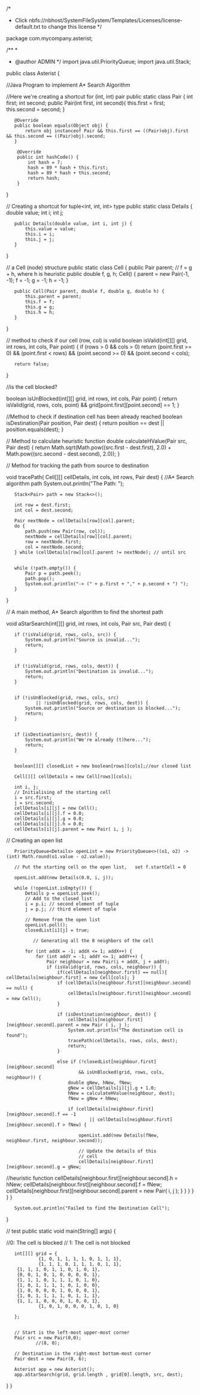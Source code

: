 /*
 * Click nbfs://nbhost/SystemFileSystem/Templates/Licenses/license-default.txt to change this license
 */

package com.mycompany.asterist;

/**
 *
 * @author ADMIN
 */
import java.util.PriorityQueue;
import java.util.Stack;

public class Asterist {

//Java Program to implement A* Search Algorithm

   //Here we're creating a shortcut for (int, int) pair
   public static class Pair {
       int first;
       int second;
       public Pair(int first, int second){
           this.first = first;
           this.second = second;
       }

       @Override
       public boolean equals(Object obj) {
           return obj instanceof Pair && this.first == ((Pair)obj).first && this.second == ((Pair)obj).second;
       }

        @Override
        public int hashCode() {
            int hash = 7;
            hash = 89 * hash + this.first;
            hash = 89 * hash + this.second;
            return hash;
        }
   }

   // Creating a shortcut for tuple<int, int, int> type
   public static class Details {
       double value;
       int i;
       int j;

       public Details(double value, int i, int j) {
           this.value = value;
           this.i = i;
           this.j = j;
       }
   }

   // a Cell (node) structure
   public static class Cell {
       public Pair parent;
       // f = g + h, where h is heuristic
       public double f, g, h;
       Cell()
       {
           parent = new Pair(-1, -1);
           f = -1;
           g = -1;
           h = -1;
       }

       public Cell(Pair parent, double f, double g, double h) {
           this.parent = parent;
           this.f = f;
           this.g = g;
           this.h = h;
       }
   }

   // method to check if our cell (row, col) is valid
   boolean isValid(int[][] grid, int rows, int cols,
                   Pair point)
   {
       if (rows > 0 && cols > 0)
           return (point.first >= 0) && (point.first < rows)
                   && (point.second >= 0)
                   && (point.second < cols);

       return false;
   }

   //is the cell blocked?

   boolean isUnBlocked(int[][] grid, int rows, int cols,
                       Pair point)
   {
       return isValid(grid, rows, cols, point)
               && grid[point.first][point.second] == 1;
   }

   //Method to check if destination cell has been already reached
   boolean isDestination(Pair position, Pair dest)
   {
       return position == dest || position.equals(dest);
   }

   // Method to calculate heuristic function
   double calculateHValue(Pair src, Pair dest)
   {
       return Math.sqrt(Math.pow((src.first - dest.first), 2.0) + Math.pow((src.second - dest.second), 2.0));
   }

   // Method for tracking the path from source to destination

   void tracePath(
           Cell[][] cellDetails,
           int cols,
           int rows,
           Pair dest)
   {   //A* Search algorithm path
       System.out.println("The Path:  ");

       Stack<Pair> path = new Stack<>();

       int row = dest.first;
       int col = dest.second;

       Pair nextNode = cellDetails[row][col].parent;
       do {
           path.push(new Pair(row, col));
           nextNode = cellDetails[row][col].parent;
           row = nextNode.first;
           col = nextNode.second;
       } while (cellDetails[row][col].parent != nextNode); // until src


       while (!path.empty()) {
           Pair p = path.peek();
           path.pop();
           System.out.println("-> (" + p.first + "," + p.second + ") ");
       }
   }

// A main method, A* Search algorithm to find the shortest path

   void aStarSearch(int[][] grid,
                    int rows,
                    int cols,
                    Pair src,
                    Pair dest)
   {

       if (!isValid(grid, rows, cols, src)) {
           System.out.println("Source is invalid...");
           return;
       }


       if (!isValid(grid, rows, cols, dest)) {
           System.out.println("Destination is invalid...");
           return;
       }


       if (!isUnBlocked(grid, rows, cols, src)
               || !isUnBlocked(grid, rows, cols, dest)) {
           System.out.println("Source or destination is blocked...");
           return;
       }


       if (isDestination(src, dest)) {
           System.out.println("We're already (t)here...");
           return;
       }


       boolean[][] closedList = new boolean[rows][cols];//our closed list

       Cell[][] cellDetails = new Cell[rows][cols];

       int i, j;
       // Initialising of the starting cell
       i = src.first;
       j = src.second;
       cellDetails[i][j] = new Cell();
       cellDetails[i][j].f = 0.0;
       cellDetails[i][j].g = 0.0;
       cellDetails[i][j].h = 0.0;
       cellDetails[i][j].parent = new Pair( i, j );


  // Creating an open list


       PriorityQueue<Details> openList = new PriorityQueue<>((o1, o2) -> (int) Math.round(o1.value - o2.value));

       // Put the starting cell on the open list,   set f.startCell = 0

       openList.add(new Details(0.0, i, j));

       while (!openList.isEmpty()) {
           Details p = openList.peek();
           // Add to the closed list
           i = p.i; // second element of tuple
           j = p.j; // third element of tuple

           // Remove from the open list
           openList.poll();
           closedList[i][j] = true;

              // Generating all the 8 neighbors of the cell

           for (int addX = -1; addX <= 1; addX++) {
               for (int addY = -1; addY <= 1; addY++) {
                   Pair neighbour = new Pair(i + addX, j + addY);
                   if (isValid(grid, rows, cols, neighbour)) {
                       if(cellDetails[neighbour.first] == null){ cellDetails[neighbour.first] = new Cell[cols]; }
                       if (cellDetails[neighbour.first][neighbour.second] == null) {
                           cellDetails[neighbour.first][neighbour.second] = new Cell();
                       }

                       if (isDestination(neighbour, dest)) {
                           cellDetails[neighbour.first][neighbour.second].parent = new Pair ( i, j );
                           System.out.println("The destination cell is found");
                           tracePath(cellDetails, rows, cols, dest);
                           return;
                       }

                       else if (!closedList[neighbour.first][neighbour.second]
                               && isUnBlocked(grid, rows, cols, neighbour)) {
                           double gNew, hNew, fNew;
                           gNew = cellDetails[i][j].g + 1.0;
                           hNew = calculateHValue(neighbour, dest);
                           fNew = gNew + hNew;

                           if (cellDetails[neighbour.first][neighbour.second].f == -1
                                   || cellDetails[neighbour.first][neighbour.second].f > fNew) {

                               openList.add(new Details(fNew, neighbour.first, neighbour.second));

                               // Update the details of this
                               // cell
                               cellDetails[neighbour.first][neighbour.second].g = gNew;
//heuristic function                               cellDetails[neighbour.first][neighbour.second].h = hNew;
                               cellDetails[neighbour.first][neighbour.second].f = fNew;
                               cellDetails[neighbour.first][neighbour.second].parent = new Pair( i, j );
                           }
                       }
                   }
               }
           }
       }

       System.out.println("Failed to find the Destination Cell");
   }

   // test
   public static void main(String[] args) {


   //0: The cell is blocked
  // 1: The cell is not blocked

       int[][] grid = {
                {1, 0, 1, 1, 1, 1, 0, 1, 1, 1},
                {1, 1, 1, 0, 1, 1, 1, 0, 1, 1},
		{1, 1, 1, 0, 1, 1, 0, 1, 0, 1},
		{0, 0, 1, 0, 1, 0, 0, 0, 0, 1},
		{1, 1, 1, 0, 1, 1, 1, 0, 1, 0},
		{1, 0, 1, 1, 1, 1, 0, 1, 0, 0},
		{1, 0, 0, 0, 0, 1, 0, 0, 0, 1},
		{1, 0, 1, 1, 1, 1, 0, 1, 1, 1},
		{1, 1, 1, 0, 0, 0, 1, 0, 0, 1},
                {1, 0, 1, 0, 0, 0, 1, 0, 1, 0}

       };


       // Start is the left-most upper-most corner
       Pair src = new Pair(0,0);
               //(8, 0);

       // Destination is the right-most bottom-most corner
       Pair dest = new Pair(8, 6);

       Asterist app = new Asterist();
       app.aStarSearch(grid, grid.length , grid[0].length, src, dest);

   }
}
